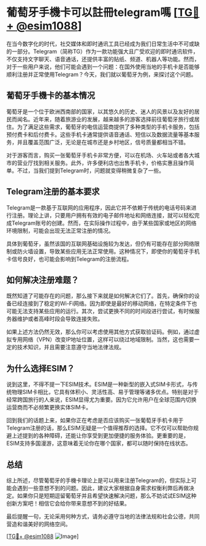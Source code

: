# 葡萄牙手機卡可以註冊telegram嗎 [[TG💪+ @esim1088](https://t.me/s/esim1088)]

在当今数字化的时代，社交媒体和即时通讯工具已经成为我们日常生活中不可或缺的一部分。Telegram（简称TG）作为一款功能强大且广受欢迎的即时通讯软件，不仅支持文字聊天、语音通话，还提供丰富的贴纸、频道、机器人等功能。然而，对于一些用户来说，他们可能会遇到一个问题：在国外使用当地的手机卡是否能够顺利注册并正常使用Telegram？今天，我们就以葡萄牙为例，来探讨这个问题。

## 葡萄牙手機卡的基本情况

葡萄牙是一个位于欧洲西南部的国家，以其悠久的历史、迷人的风景以及友好的居民而闻名。近年来，随着旅游业的发展，越来越多的游客选择前往葡萄牙旅行或居住。为了满足这些需求，葡萄牙的电信运营商提供了多种类型的手机卡服务，包括预付费卡和后付费卡。这些手机卡通常提供语音通话、短信以及数据流量等基本服务，并且覆盖范围广泛，无论是在城市还是乡村地区，信号质量都相当不错。

对于游客而言，购买一张葡萄牙手机卡非常方便，可以在机场、火车站或者各大城市的营业厅找到相关服务。此外，许多便利店也出售手机卡，价格实惠且操作简单。不过，当我们提到Telegram时，问题就变得稍微复杂了一些。

## Telegram注册的基本要求

Telegram是一款基于互联网的应用程序，因此它并不依赖于传统的电话号码来进行注册。理论上讲，只要用户拥有有效的电子邮件地址和网络连接，就可以轻松完成Telegram账号的创建。然而，在实际操作过程中，由于某些国家或地区的网络环境限制，可能会出现无法正常注册的情况。

具体到葡萄牙，虽然该国的互联网基础设施较为发达，但仍有可能存在部分网络限制或防火墙设置，导致某些应用无法正常使用。这种情况下，即使你的葡萄牙手机卡信号良好，也可能会影响到Telegram的注册流程。

## 如何解决注册难题？

既然知道了可能存在的问题，那么接下来就是如何解决它们了。首先，确保你的设备已经连接到了稳定的Wi-Fi网络。因为即使是最好的移动网络，在特定条件下也可能无法支持某些应用的运行。其次，尝试更换不同的时间段进行尝试，有时候服务器维护或者高峰时段会导致连接失败。

如果上述方法仍然无效，那么你可以考虑使用其他方式获取验证码。例如，通过虚拟专用网络（VPN）改变IP地址位置，这样可以绕过地域限制。当然，这也需要一定的技术知识，并且需要注意遵守当地法律法规。

## 为什么选择ESIM？

说到这里，不得不提一下ESIM技术。ESIM是一种新型的嵌入式SIM卡形式，与传统物理SIM卡相比，它具有体积小、灵活性高、易于管理等诸多优点。特别是对于经常跨国旅行的人来说，ESIM显得尤为重要。因为它允许用户在全球范围内切换运营商而不必频繁更换实体SIM卡。

回到我们的话题上来，如果你正在考虑是否应该购买一张葡萄牙手机卡用于Telegram注册的话，那么ESIM无疑是一个值得推荐的选择。它不仅可以帮助你规避上述提到的各种障碍，还能让你享受到更加便捷的服务体验。更重要的是，ESIM支持多国漫游，这意味着无论你在哪个国家，都可以随时保持在线状态。

## 总结

综上所述，尽管葡萄牙的手機卡理论上是可以用来注册Telegram的，但实际上可能会遇到一些意想不到的问题。因此，建议大家根据自身需求权衡利弊后再做决定。如果你只是短期逗留葡萄牙并且希望快速解决问题，那么不妨试试ESIM这种创新方案吧！相信它会给你带来意想不到的好结果。

最后提醒一句，无论采用何种方式，请务必遵守当地的法律法规和社会公德，共同营造和谐美好的网络空间。

[[TG💪+ @esim1088](https://t.me/s/esim1088) ![Image](https://i.postimg.cc/4NQfJmqS/Snipaste-2025-05-13-00-14-12.png)]